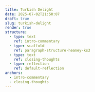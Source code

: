 ```yaml
---
title: Turkish Delight
date: 2025-07-02T21:50:07
draft: true
slug: turkish-delight
render: true
structure:
  - type: text
    ref: intro-commentary
  - type: scaffold
    ref: paragraph-structure-heaney-ks3
  - type: text
    ref: closing-thoughts
  - type: reflection
    ref: default-reflection
anchors:
  - intro-commentary
  - closing-thoughts
---
```


<!-- intro-commentary -->

<!-- paragraph-structure-heaney-ks3 -->

<!-- closing-thoughts -->

<!-- default-reflection -->

